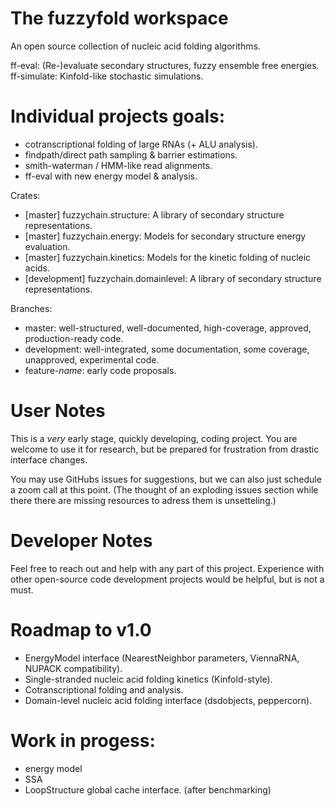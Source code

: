 # The fuzzyfold workspace

An open source collection of nucleic acid folding algorithms.

ff-eval: (Re-)evaluate secondary structures, fuzzy ensemble free energies.
ff-simulate: Kinfold-like stochastic simulations.

# Individual projects goals:
 - cotranscriptional folding of large RNAs (+ ALU analysis).
 - findpath/direct path sampling & barrier estimations.
 - smith-waterman / HMM-like read alignments.
 - ff-eval with new energy model & analysis.

Crates:
 - [master] fuzzychain.structure: A library of secondary structure representations.
 - [master] fuzzychain.energy: Models for secondary structure energy evaluation.
 - [master] fuzzychain.kinetics: Models for the kinetic folding of nucleic acids.
 - [development] fuzzychain.domainlevel: A library of secondary structure representations.

Branches: 
 - master: well-structured, well-documented, high-coverage, approved, production-ready code.
 - development: well-integrated, some documentation, some coverage, unapproved, experimental code.
 - feature-_name_: early code proposals.

# User Notes
This is a _very_ early stage, quickly developing, coding project. You are
welcome to use it for research, but be prepared for frustration from drastic
interface changes.

You may use GitHubs issues for suggestions, but we can also just schedule a
zoom call at this point. (The thought of an exploding issues section while 
there there are missing resources to adress them is unsetteling.)

# Developer Notes
Feel free to reach out and help with any part of this project. Experience with
other open-source code development projects would be helpful, but is not a
must.

# Roadmap to v1.0
 - EnergyModel interface (NearestNeighbor parameters, ViennaRNA, NUPACK compatibility).
 - Single-stranded nucleic acid folding kinetics (Kinfold-style).
 - Cotranscriptional folding and analysis.
 - Domain-level nucleic acid folding interface (dsdobjects, peppercorn).

# Work in progess:
 - energy model
 - SSA
 - LoopStructure global cache interface. (after benchmarking)


